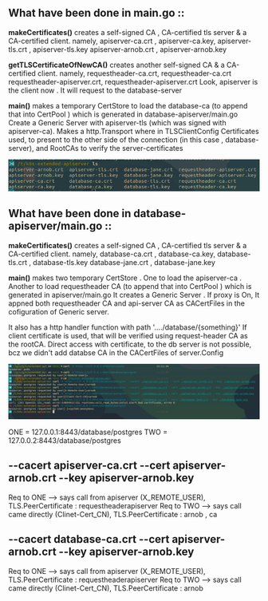 ## What have been done in main.go ::

**makeCertificates()** creates a self-signed CA , CA-certified tls server & a CA-certified client. namely,
apiserver-ca.crt , apiserver-ca.key,
apiserver-tls.crt , apiserver-tls.key
apiserver-arnob.crt , apiserver-arnob.key

**getTLSCertificateOfNewCA()** creates another self-signed CA & a CA-certified client. namely,
requestheader-ca.crt, requestheader-ca.crt
requestheader-apiserver.crt, requestheader-apiserver.crt
Look, apiserver is the client now . It will request to the database-server

**main()** makes a temporary CertStore to load the database-ca (to append that into CertPool ) which is generated in database-apiserver/main.go
Create a Generic Server with apiserver-tls (which was signed with apiserver-ca).
Makes a http.Transport where in TLSClientConfig Certificates used, to present to the other side of the connection (in this case , database-server),
and RootCAs to verify the server-certificates


![alt text](https://github.com/Arnobkumarsaha/extended-apiserver/blob/main/pictures/generated-keys-and-certs.png?raw=true)


## What have been done in database-apiserver/main.go ::

**makeCertificates()** creates a self-signed CA , CA-certified tls server & a CA-certified client. namely,
database-ca.crt , database-ca.key,
database-tls.crt , database-tls.key
database-jane.crt , database-jane.key

**main()** makes two temporary CertStore . One to load the apiserver-ca . Another to load requestheader CA (to append that into CertPool ) which is generated 
in apiserver/main.go
It creates a Generic Server . If proxy is On, It appned both requestheader CA and api-server CA as CACertFiles in the cofiguration of Generic server.

It also has a http handler function with path '..../database/{something}' If client certificate is used,  that will be verified using request-header CA as the 
rootCA. 
Direct access with certificate, to the db server is not possible, bcz we didn't add databse CA in the CACertFiles of server.Config



![alt text](https://github.com/Arnobkumarsaha/extended-apiserver/blob/main/pictures/http-calls-using-curl.png?raw=true)


ONE = 127.0.0.1:8443/database/postgres
TWO = 127.0.0.2:8443/database/postgres
## --cacert apiserver-ca.crt --cert apiserver-arnob.crt --key apiserver-arnob.key
Req to ONE --> says call from apiserver (X_REMOTE_USER), TLS.PeerCertificate : requestheaderapiserver
Req to TWO --> says call came directly (Clinet-Cert_CN), TLS.PeerCertificate : arnob , ca

## --cacert database-ca.crt --cert apiserver-arnob.crt --key apiserver-arnob.key
Req to ONE --> says call from apiserver (X_REMOTE_USER), TLS.PeerCertificate : requestheaderapiserver
Req to TWO --> says call  came directly (Clinet-Cert_CN), TLS.PeerCertificate : arnob